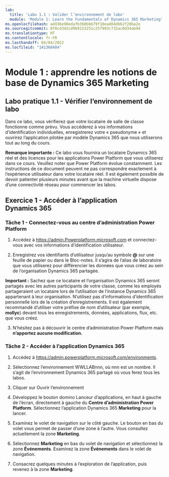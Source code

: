 ```yaml
---
lab:
  title: 'Labo 1.1 : Valider l’environnement de labo'
  module: 'Module 1: Learn the Fundamentals of Dynamics 365 Marketing'
ms.openlocfilehash: a4936e98edafb368bbb79f18ead84db62f28ba2e
ms.sourcegitcommit: 8f0cd342cd9b9153251c25f993c732ac0d34ab9d
ms.translationtype: HT
ms.contentlocale: fr-FR
ms.lasthandoff: 04/04/2022
ms.locfileid: "141368404"
---
```

<a name="module-1-learn-the-fundamentals-of-dynamics-365-marketing"></a>Module 1 : apprendre les notions de base de Dynamics 365 Marketing
========================

## <a name="practice-lab-11---validate-lab-environment"></a>Labo pratique 1.1 - Vérifier l’environnement de labo 

Dans ce labo, vous vérifierez que votre locataire de salle de classe fonctionne comme prévu. Vous accéderez à vos informations d’identification individuelles, enregistrerez votre « pseudonyme » et ouvrirez l’application pilotée par modèle Dynamics 365 que nous utiliserons tout au long du cours. 

**Remarque importante :** Ce labo vous fournira un locataire Dynamics 365 réel et des licences pour les applications Power Platform que vous utiliserez dans ce cours. Veuillez noter que Power Platform évolue constamment. Les instructions de ce document peuvent ne pas correspondre exactement à l’expérience utilisateur dans votre locataire réel. Il est également possible de devoir patienter plusieurs minutes avant que la machine virtuelle dispose d’une connectivité réseau pour commencer les labos.

<a name="exercise-1---access-the-dynamics-365-application"></a>Exercice 1 - Accéder à l’application Dynamics 365
---------------------------------------------------

### <a name="task-1--log-into-the-power-platform-admin-center"></a>Tâche 1 - Connectez-vous au centre d’administration Power Platform

1.  Accédez à <https://admin.Powerplatform.microsoft.com> et connectez-vous avec vos informations d’identification utilisateur.

2. Enregistrez vos identifiants d’utilisateur jusqu’au symbole **@** sur une feuille de papier ou dans le Bloc-notes. Il s’agira de l’alias de laboratoire que vous utiliserez pour différencier les données que vous créez au sein de l’organisation Dynamics 365 partagée. 

**Important :** Sachez que ce locataire et l’organisation Dynamics 365 seront partagés avec les autres participants de votre classe, comme les employés partageraient un locataire lors de l’utilisation de l’instance Dynamics 365 appartenant à leur organisation. N’utilisez pas d’informations d’identification personnelle lors de la création d’enregistrements. Il est également recommandé d’utiliser votre préfixe de nom d’utilisateur (par exemple, **mollyc**) devant tous les enregistrements, données, applications, flux, etc. que vous créez.

3. N’hésitez pas à découvrir le centre d’administration Power Platform mais **n’apportez aucune modification.**

### <a name="task-2--access-the-dynamics-365-application"></a>Tâche 2 - Accéder à l’application Dynamics 365

1.  Accédez à https://admin.powerplatform.microsoft.com/environments.

2. Sélectionnez l’environnement WWLLABnnn, où nnn est un nombre. Il s’agit de l’environnement Dynamics 365 partagé où vous ferez tous les labos.

3. Cliquer sur Ouvrir l’environnement

4. Développez le bouton domino Lanceur d’applications, en haut à gauche de l’écran, directement à gauche du **Centre d’administration Power Platform**. Sélectionnez l’application Dynamics 365 **Marketing** pour la lancer.

5.  Examinez le volet de navigation sur le côté gauche. Le bouton en bas du volet vous permet de passer d’une zone à l’autre. Vous consultez actuellement la zone **Marketing**. 

6.  Sélectionnez **Marketing** en bas du volet de navigation et sélectionnez la zone **Événements**. Examinez la zone **Événements** dans le volet de navigation.  

7. Consacrez quelques minutes à l’exploration de l’application, puis revenez à la zone **Marketing**.
